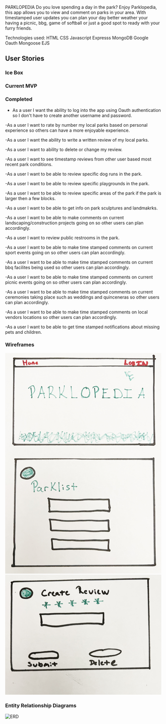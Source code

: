 PARKLOPEDIA
Do you love spending a day in the park?  Enjoy Parklopedia, this app allows you to view and comment on parks in your area.  With timestamped user updates you can plan your day better weather your having a picnic, bbg, game of softball or just a good spot to ready with your furry friends.

Technologies used:
HTML
CSS
Javascript
Expresss
MongoDB
Google Oauth
Mongoose
EJS

## User Stories

### Ice Box 

### Current MVP

### Completed
 - As a user I want the ability to log into the app using Oauth authentication so I don't have to create another username and password.


 -As a user I want to rate by number my local parks based on personal experience so others can have a more enjoyable experience.

 -As a user I want the ability to write a written review of my local parks.

 -As a user I want to ability to delete or change my review.

 -As a user I want to see timestamp reviews from other user based most recent park conditions.

 -As a user I want to be able to review specific dog runs in the park.

 -As a user I want to be able to review specific playgrounds in the park.

 -As a user I want to be able to review specific areas of the park if the park is larger then a few blocks.

 -As a user I want to be able to get info on park sculptures and landmakrks.

 -As a user I want to be able to make comments on current landscaping/construction projects going on so other users can plan accordingly.

 -As a user I want to review public restrooms in the park.

 -As a user I want to be able to make time stamped comments on current sport events going on so other users can plan accordingly.

 -As a user I want to be able to make time stamped comments on current bbq facilites being used so other users can plan accordingly.

 -As a user I want to be able to make time stamped comments on current picnic events going on so other users can plan accordingly.

 -As a user I want to be able to make time stamped comments on current ceremonies taking place such as weddings and quinceneras so other users can plan accordingly.

 -As a user I want to be able to make time stamped comments on local vendors locations so other users can plan accordingly.

  -As a user I want to be able to get time stamped notifications about missing pets and children.
 
 ### Wireframes
 ![Wireframes 1 & 2](images/WF%201&2-1.jpg)
 ![Wireframes 3](images/WF%203.jpg)

 ### Entity Relationship Diagrams
 ![ERD](images/ERD%20Parklopedia.jpg)